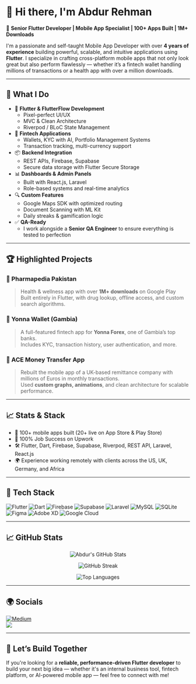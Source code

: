 # 👋 Hi there, I'm Abdur Rehman

🎯 **Senior Flutter Developer | Mobile App Specialist | 100+ Apps Built | 1M+ Downloads**

I'm a passionate and self-taught Mobile App Developer with over **4 years of experience** building powerful, scalable, and intuitive applications using **Flutter**. I specialize in crafting cross-platform mobile apps that not only look great but also perform flawlessly — whether it’s a fintech wallet handling millions of transactions or a health app with over a million downloads.

---

## 🚀 What I Do

- 🧩 **Flutter & FlutterFlow Development**
  - Pixel-perfect UI/UX
  - MVC & Clean Architecture
  - Riverpod / BLoC State Management
- 🏦 **Fintech Applications**
  - Wallets, KYC with AI, Portfolio Management Systems
  - Transaction tracking, multi-currency support
- 📦 **Backend Integration**
  - REST APIs, Firebase, Supabase
  - Secure data storage with Flutter Secure Storage
- 📊 **Dashboards & Admin Panels**
  - Built with React.js, Laravel
  - Role-based systems and real-time analytics
- 🔍 **Custom Features**
  - Google Maps SDK with optimized routing
  - Document Scanning with ML Kit
  - Daily streaks & gamification logic
- ✅ **QA-Ready**
  - I work alongside a **Senior QA Engineer** to ensure everything is tested to perfection

---

## 🏆 Highlighted Projects

### 📱 Pharmapedia Pakistan
> Health & wellness app with over **1M+ downloads** on Google Play  
> Built entirely in Flutter, with drug lookup, offline access, and custom search algorithms.

### 💸 Yonna Wallet (Gambia)
> A full-featured fintech app for **Yonna Forex**, one of Gambia’s top banks.  
> Includes KYC, transaction history, user authentication, and more.

### 🔐 ACE Money Transfer App
> Rebuilt the mobile app of a UK-based remittance company with millions of Euros in monthly transactions.  
> Used **custom graphs, animations**, and clean architecture for scalable performance.

---

## 📈 Stats & Stack

- 💼 100+ mobile apps built (20+ live on App Store & Play Store)
- 💬 100% Job Success on Upwork
- 🛠️ Flutter, Dart, Firebase, Supabase, Riverpod, REST API, Laravel, React.js
- 🌍 Experience working remotely with clients across the US, UK, Germany, and Africa

---

## 🔧 Tech Stack

![Flutter](https://img.shields.io/badge/Flutter-%2302569B.svg?style=for-the-badge&logo=Flutter&logoColor=white)
![Dart](https://img.shields.io/badge/Dart-%230175C2.svg?style=for-the-badge&logo=dart&logoColor=white)
![Firebase](https://img.shields.io/badge/firebase-%23039BE5.svg?style=for-the-badge&logo=firebase)
![Supabase](https://img.shields.io/badge/Supabase-3ECF8E?style=for-the-badge&logo=supabase&logoColor=white)
![Laravel](https://img.shields.io/badge/laravel-%23FF2D20.svg?style=for-the-badge&logo=laravel&logoColor=white)
![MySQL](https://img.shields.io/badge/MySQL-%2300f.svg?style=for-the-badge&logo=mysql&logoColor=white)
![SQLite](https://img.shields.io/badge/sqlite-%2307405e.svg?style=for-the-badge&logo=sqlite&logoColor=white)
![Figma](https://img.shields.io/badge/Figma-%23F24E1E.svg?style=for-the-badge&logo=figma&logoColor=white)
![Adobe XD](https://img.shields.io/badge/Adobe%20XD-470137?style=for-the-badge&logo=Adobe%20XD&logoColor=#FF61F6)
![Google Cloud](https://img.shields.io/badge/Google%20Cloud-%234285F4.svg?style=for-the-badge&logo=google-cloud&logoColor=white)

---

## 📈 GitHub Stats

<div align="center">

![Abdur's GitHub Stats](https://github-readme-stats.vercel.app/api?username=AbdurRehman-coder&theme=tokyonight&hide_border=false&include_all_commits=true&count_private=true)

![GitHub Streak](https://github-readme-streak-stats.herokuapp.com/?user=AbdurRehman-coder&theme=tokyonight&hide_border=false)

![Top Languages](https://github-readme-stats.vercel.app/api/top-langs/?username=AbdurRehman-coder&theme=tokyonight&hide_border=false&layout=compact)

</div>

---

## 🌍 Socials

[![Medium](https://img.shields.io/badge/Medium-12100E?logo=medium&logoColor=white)](https://medium.com/@abdurrehman-520)  
[![](https://visitcount.itsvg.in/api?id=AbdurRehman-coder&icon=0&color=1)](https://visitcount.itsvg.in)

---

## 🤝 Let’s Build Together

If you're looking for a **reliable, performance-driven Flutter developer** to build your next big idea — whether it's an internal business tool, fintech platform, or AI-powered mobile app — feel free to connect with me!


